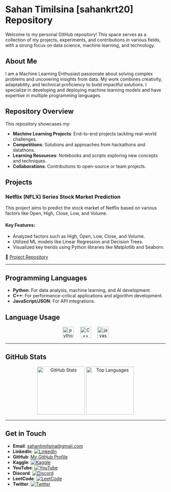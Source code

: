 # Sahan Timilsina [sahankrt20] Repository

Welcome to my personal GitHub repository! This space serves as a collection of my projects, experiments, and contributions in various fields, with a strong focus on data science, machine learning, and technology.

## About Me

I am a Machine Learning Enthusiast passionate about solving complex problems and uncovering insights from data. My work combines creativity, adaptability, and technical proficiency to build impactful solutions. I specialize in developing and deploying machine learning models and have expertise in multiple programming languages.

## Repository Overview

This repository showcases my:
- **Machine Learning Projects**: End-to-end projects tackling real-world challenges.
- **Competitions**: Solutions and approaches from hackathons and datathons.
- **Learning Resources**: Notebooks and scripts exploring new concepts and techniques.
- **Collaborations**: Contributions to open-source or team projects.

## Projects

### **Netflix (NFLX) Series Stock Market Prediction**
This project aims to predict the stock market of Netflix based on various factors like Open, High, Close, Low, and Volume.

#### **Key Features**:
- Analyzed factors such as High, Open, Low, Close, and Volume.
- Utilized ML models like Linear Regression and Decision Trees.
- Visualized key trends using Python libraries like Matplotlib and Seaborn.

📂 [Project Repository](https://github.com/sahankrt20/NETFLIX-STOCK-MARKET-PREDICTION)

---

## Programming Languages

- **Python**: For data analysis, machine learning, and AI development.
- **C++**: For performance-critical applications and algorithm development.
- **JavaScript/JSON**: For API integrations.

## Language Usage

<div align="center">
  <img src="https://img.shields.io/static/v1?message=Python&logo=python&label=&color=306998&logoColor=white&labelColor=&style=for-the-badge" height="35" alt="python logo" />
  <img width="12" />
  <img src="https://img.shields.io/static/v1?message=C%2B%2B&logo=cplusplus&label=&color=00599C&logoColor=white&labelColor=&style=for-the-badge" height="35" alt="C++ logo" />
  <img width="12" />
  <img src="https://img.shields.io/static/v1?message=JavaScript&logo=javascript&label=&color=F7DF1E&logoColor=white&labelColor=&style=for-the-badge" height="35" alt="javascript logo" />
</div>

---

## GitHub Stats  

<div align="center">
  <img src="https://github-readme-stats.vercel.app/api?username=sahankrt20&show_icons=true&theme=dracula&hide_border=false&count_private=true" height="150" alt="GitHub Stats" />
  <img src="https://github-readme-stats.vercel.app/api/top-langs?username=sahankrt20&locale=en&layout=compact&theme=dracula&hide_border=false" height="150" alt="Top Languages" />
</div>

---

## Get in Touch

- **Email**: [sahantimilsina@gmail.com](mailto:sahantimilsina@gmail.com)
- **LinkedIn**: [![LinkedIn](https://img.shields.io/static/v1?message=LinkedIn&logo=linkedin&label=&color=0077B5&logoColor=white&labelColor=&style=for-the-badge)](https://www.linkedin.com/in/sahan-timilsina-5009aa244/)
- **GitHub**: [My GitHub Profile](https://github.com/sahankrt20)
- **Kaggle**: [![Kaggle](https://img.shields.io/static/v1?message=Kaggle&logo=kaggle&label=&color=20BEFF&logoColor=white&labelColor=&style=for-the-badge)](https://www.kaggle.com/sahantimilsina)
- **YouTube**: [![YouTube](https://img.shields.io/static/v1?message=YouTube&logo=youtube&label=&color=FF0000&logoColor=white&labelColor=&style=for-the-badge)](https://www.youtube.com/@sahantimilsina8979)
- **Discord**: [![Discord](https://img.shields.io/static/v1?message=Discord&logo=discord&label=&color=7289DA&logoColor=white&labelColor=&style=for-the-badge)](https://discordapp.com/users/sahan_2069)
- **LeetCode**: [![LeetCode](https://img.shields.io/static/v1?message=LeetCode&logo=leetcode&label=&color=000000&logoColor=white&labelColor=&style=for-the-badge)](https://leetcode.com/u/sahanrt02/)
- **Twitter**: [![Twitter](https://img.shields.io/static/v1?message=Twitter&logo=twitter&label=&color=1DA1F2&logoColor=white&labelColor=&style=for-the-badge)](https://x.com/_san_520)

</div>
